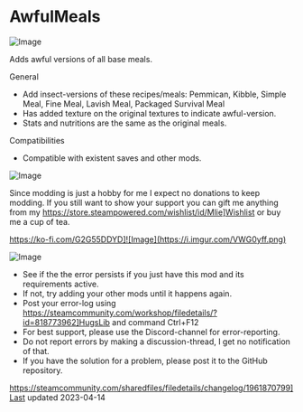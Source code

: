# AwfulMeals

![Image](https://i.imgur.com/iCj5o7O.png)

  
Adds awful versions of all base meals.

General	


-  Add insect-versions of these recipes/meals: Pemmican, Kibble, Simple Meal, Fine Meal, Lavish Meal, Packaged Survival Meal
-  Has added texture on the original textures to indicate awful-version.
-  Stats and nutritions are the same as the original meals.



Compatibilities
- Compatible with existent saves and other mods.

![Image](https://i.imgur.com/Ds0rBAD.png)

Since modding is just a hobby for me I expect no donations to keep modding. If you still want to show your support you can gift me anything from my https://store.steampowered.com/wishlist/id/Mlie]Wishlist or buy me a cup of tea.

https://ko-fi.com/G2G55DDYD]![Image](https://i.imgur.com/VWG0yff.png)


![Image](https://i.imgur.com/5xwDG6H.png)



-  See if the the error persists if you just have this mod and its requirements active.
-  If not, try adding your other mods until it happens again.
-  Post your error-log using https://steamcommunity.com/workshop/filedetails/?id=818773962]HugsLib and command Ctrl+F12
-  For best support, please use the Discord-channel for error-reporting.
-  Do not report errors by making a discussion-thread, I get no notification of that.
-  If you have the solution for a problem, please post it to the GitHub repository.




https://steamcommunity.com/sharedfiles/filedetails/changelog/1961870799]Last updated 2023-04-14
